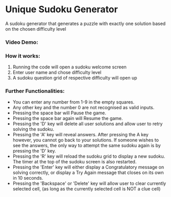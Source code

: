 # Unique Sudoku Generator
A sudoku generator that generates a puzzle with exactly one solution based on the chosen difficulty level

### Video Demo: 
<URL HERE>

### How it works:

1. Running the code will open a sudoku welcome screen
2. Enter user name and chose difficulty level
3. A sudoku question grid of respective difficulty will open up

### Further Functionalities:

- You can enter any number from 1-9 in the empty squares.
- Any other key and the number 0 are not recognised as valid inputs.
- Pressing the space bar will Pause the game.
- Pressing the space bar again will Resume the game.
- Pressing the 'D' key will delete all user solutions and allow user to retry solving the sudoku.
- Pressing the 'A' key will reveal answers.
  After pressing the A key however, you cannot go back to your solutions.
  If someone wishes to see the answers, the only way to attempt the same sudoku again is by pressing the 'D' key.
- Pressing the 'R' key will reload the sudoku grid to display a new sudoku.
  The timer at the top of the sudoku screen is also restarted.
- Pressing the 'Enter' key will either display a Congratulatory message on solving correctly,
  or display a Try Again message that closes on its own in 10 seconds.
- Pressing the 'Backspace' or 'Delete' key will allow user to clear currently selected cell,
  (as long as the currently selected cell is NOT a clue cell)
